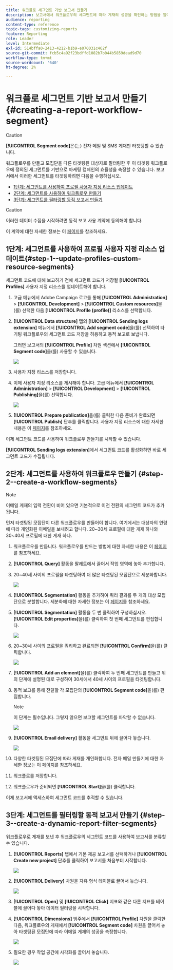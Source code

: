```yaml
---
title: 워크플로 세그먼트 기반 보고서 만들기
description: 보고서에서 워크플로우의 세그먼트에 따라 게재의 성공을 확인하는 방법을 알아봅니다.
audience: reporting
content-type: reference
topic-tags: customizing-reports
feature: Reporting
role: Leader
level: Intermediate
exl-id: 514bffa0-2413-4212-b1b9-e070031c462f
source-git-commit: fcb5c4a92f23bdffd1082b7b044b5859dead9d70
workflow-type: tm+mt
source-wordcount: '640'
ht-degree: 2%

---
```


# 워크플로 세그먼트 기반 보고서 만들기{#creating-a-report-workflow-segment}

>[!CAUTION]
> **[!UICONTROL Segment code]**&#x200B;은(는) 전자 메일 및 SMS 게재만 타겟팅할 수 있습니다.

워크플로우를 만들고 모집단을 다른 타겟팅된 대상자로 필터링한 후 이 타겟팅 워크플로우에 정의된 세그먼트를 기반으로 마케팅 캠페인의 효율성을 측정할 수 있습니다.
보고서에서 이러한 세그먼트를 타겟팅하려면 다음을 수행하십시오.

* [1단계: 세그먼트를 사용하여 프로필 사용자 지정 리소스 업데이트](#step-1--update-profiles-custom-resource-segments)
* [2단계: 세그먼트를 사용하여 워크플로우 만들기](#step-2--create-a-workflow-segments)
* [3단계: 세그먼트를 필터링할 동적 보고서 만들기](#step-3--create-a-dynamic-report-filter-segments)

>[!CAUTION]
>이러한 데이터 수집을 시작하려면 동적 보고 사용 계약에 동의해야 합니다.
>
>이 계약에 대한 자세한 정보는 이 [페이지](../../reporting/using/about-dynamic-reports.md#dynamic-reporting-usage-agreement)를 참조하세요.

## 1단계: 세그먼트를 사용하여 프로필 사용자 지정 리소스 업데이트{#step-1--update-profiles-custom-resource-segments}

세그먼트 코드에 대해 보고하기 전에 세그먼트 코드가 저장될 **[!UICONTROL Profiles]** 사용자 지정 리소스를 업데이트해야 합니다.

1. 고급 메뉴에서 Adobe Campaign 로고를 통해 **[!UICONTROL Administration]** > **[!UICONTROL Development]** > **[!UICONTROL Custom resources]**&#x200B;을(를) 선택한 다음 **[!UICONTROL Profile (profile)]** 리소스를 선택합니다.
1. **[!UICONTROL Data structure]** 탭의 **[!UICONTROL Sending logs extension]** 메뉴에서 **[!UICONTROL Add segment code]**&#x200B;을(를) 선택하여 타기팅 워크플로우의 세그먼트 코드 저장을 허용하고 동적 보고로 보냅니다.

   그러면 보고서의 **[!UICONTROL Profile]** 차원 섹션에서 **[!UICONTROL Segment code]**&#x200B;을(를) 사용할 수 있습니다.

   ![](assets/report_segment_4.png)

1. 사용자 지정 리소스를 저장합니다.

1. 이제 사용자 지정 리소스를 게시해야 합니다.
고급 메뉴에서 **[!UICONTROL Administration]** > **[!UICONTROL Development]** > **[!UICONTROL Publishing]**&#x200B;을(를) 선택합니다.

   ![](assets/custom_profile_7.png)

1. **[!UICONTROL Prepare publication]**&#x200B;을(를) 클릭한 다음 준비가 완료되면 **[!UICONTROL Publish]** 단추를 클릭합니다. 사용자 지정 리소스에 대한 자세한 내용은 이 [페이지](../../developing/using/updating-the-database-structure.md)를 참조하세요.

이제 세그먼트 코드를 사용하여 워크플로우 만들기를 시작할 수 있습니다.

**[!UICONTROL Sending logs extension]**&#x200B;에서 세그먼트 코드를 활성화하면 바로 세그먼트 코드가 수집됩니다.

## 2단계: 세그먼트를 사용하여 워크플로우 만들기 {#step-2--create-a-workflow-segments}

>[!NOTE]
>이메일 게재의 입력 전환이 비어 있으면 기본적으로 이전 전환의 세그먼트 코드가 추가됩니다.

먼저 타겟팅된 모집단이 다른 워크플로우를 만들어야 합니다. 여기에서는 대상자의 연령에 따라 개인화된 이메일을 보내려고 합니다. 20~30세 프로필에 대한 게재 하나와 30~40세 프로필에 대한 게재 하나.

1. 워크플로우를 만듭니다. 워크플로우를 만드는 방법에 대한 자세한 내용은 이 [페이지](../../automating/using/building-a-workflow.md)를 참조하세요.

1. **[!UICONTROL Query]** 활동을 팔레트에서 끌어서 작업 영역에 놓아 추가합니다.

1. 20~40세 사이의 프로필을 타겟팅하여 더 많은 타겟팅된 모집단으로 세분화합니다.

   ![](assets/report_segment_1.png)

1. **[!UICONTROL Segmentation]** 활동을 추가하여 쿼리 결과를 두 개의 대상 모집단으로 분할합니다. 세분화에 대한 자세한 정보는 이 [페이지](../../automating/using/segmentation.md)를 참조하세요.

1. **[!UICONTROL Segmentation]** 활동을 두 번 클릭하여 구성하십시오. **[!UICONTROL Edit properties]**&#x200B;을(를) 클릭하여 첫 번째 세그먼트를 편집합니다.

   ![](assets/report_segment_7.png)

1. 20~30세 사이의 프로필을 쿼리하고 완료되면 **[!UICONTROL Confirm]**&#x200B;을(를) 클릭합니다.

   ![](assets/report_segment_8.png)

1. **[!UICONTROL Add an element]**&#x200B;을(를) 클릭하여 두 번째 세그먼트를 만들고 위의 단계에 설명된 대로 구성하여 30세에서 40세 사이의 프로필을 타겟팅합니다.

1. 동적 보고를 통해 전달할 각 모집단의 **[!UICONTROL Segment code]**&#x200B;을(를) 편집합니다.

   >[!NOTE]
   >이 단계는 필수입니다. 그렇지 않으면 보고할 세그먼트를 파악할 수 없습니다.

   ![](assets/report_segment_9.png)

1. **[!UICONTROL Email delivery]** 활동을 세그먼트 뒤에 끌어다 놓습니다.

   ![](assets/report_segment_3.png)

1. 다양한 타겟팅된 모집단에 따라 게재를 개인화합니다. 전자 메일 만들기에 대한 자세한 정보는 이 [페이지](../../designing/using/designing-content-in-adobe-campaign.md)를 참조하세요.

1. 워크플로를 저장합니다.

1. 워크플로우가 준비되면 **[!UICONTROL Start]**&#x200B;을(를) 클릭합니다.

이제 보고서에 액세스하여 세그먼트 코드를 추적할 수 있습니다.

## 3단계: 세그먼트를 필터링할 동적 보고서 만들기 {#step-3--create-a-dynamic-report-filter-segments}

워크플로우로 게재를 보낸 후 워크플로우의 세그먼트 코드를 사용하여 보고서를 분류할 수 있습니다.

1. **[!UICONTROL Reports]** 탭에서 기본 제공 보고서를 선택하거나 **[!UICONTROL Create new project]** 단추를 클릭하여 보고서를 처음부터 시작합니다.

   ![](assets/custom_profile_18.png)
1. **[!UICONTROL Delivery]** 차원을 자유 형식 테이블로 끌어서 놓습니다.

   ![](assets/report_segment_5.png)

1. **[!UICONTROL Open]** 및 **[!UICONTROL Click]** 지표와 같은 다른 지표를 테이블에 끌어다 놓아 데이터 필터링을 시작합니다.
1. **[!UICONTROL Dimensions]** 범주에서 **[!UICONTROL Profile]** 차원을 클릭한 다음, 워크플로우의 게재에서 **[!UICONTROL Segment code]** 차원을 끌어서 놓아 타겟팅된 모집단에 따라 이메일 게재의 성공을 측정합니다.

   ![](assets/report_segment_6.png)

1. 필요한 경우 작업 공간에 시각화를 끌어서 놓습니다.

   ![](assets/report_segment_10.png)
